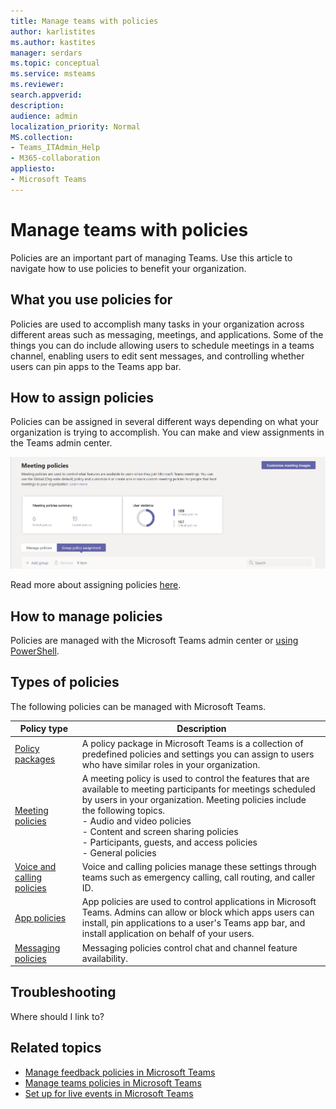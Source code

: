 ```yaml
---
title: Manage teams with policies
author: karlistites
ms.author: kastites
manager: serdars
ms.topic: conceptual
ms.service: msteams
ms.reviewer: 
search.appverid: 
description: 
audience: admin
localization_priority: Normal
MS.collection: 
- Teams_ITAdmin_Help
- M365-collaboration
appliesto: 
- Microsoft Teams
---
```


# Manage teams with policies

Policies are an important part of managing Teams. Use this article to navigate how to use policies to benefit your organization.

## What you use policies for

Policies are used to accomplish many tasks in your organization across different areas such as messaging, meetings, and applications. Some of the things you can do include allowing users to schedule meetings in a teams channel, enabling users to edit sent messages, and controlling whether users can pin apps to the Teams app bar.

## How to assign policies

Policies can be assigned in several different ways depending on what your organization is trying to accomplish. You can make and view assignments in the Teams admin center.

![Screenshot of Teams admin center](media/group-policy-assignment.png)

Read more about assigning policies [here](assign-policies.md).

## How to manage policies

Policies are managed with the Microsoft Teams admin center or [using PowerShell](https://docs.microsoft.com/microsoftteams/teams-powershell-managing-teams#manage-policies-via-powershell).

## Types of policies

The following policies can be managed with Microsoft Teams.

Policy type | Description
------------|------------
[Policy packages](manage-policy-packages.md) | A policy package in Microsoft Teams is a collection of predefined policies and settings you can assign to users who have similar roles in your organization.
[Meeting policies](meeting-policies-in-teams.md) | A meeting policy is used to control the features that are available to meeting participants for meetings scheduled by users in your organization. Meeting policies include the following topics.<br> - Audio and video policies<br> - Content and screen sharing policies<br> - Participants, guests, and access policies<br> - General policies
[Voice and calling policies](voice-and-calling-policies.md)| Voice and calling policies manage these settings through teams such as emergency calling, call routing, and caller ID.
[App policies](app-policies.md)| App policies are used to control applications in Microsoft Teams. Admins can allow or block which apps users can install, pin applications to a user's Teams app bar, and install application on behalf of your users.
[Messaging policies](messaging-policies-in-teams.md)| Messaging policies control chat and channel feature availability.

## Troubleshooting

Where should I link to?

## Related topics

* [Manage feedback policies in Microsoft Teams](manage-feedback-policies-in-teams.md)
* [Manage teams policies in Microsoft Teams](teams-policies.md)
* [Set up for live events in Microsoft Teams](set-up-for-teams-live-events.md)
